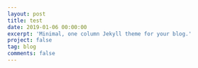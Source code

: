 ```yaml
---
layout: post
title: test
date: 2019-01-06 00:00:00
excerpt: 'Minimal, one column Jekyll theme for your blog.'
project: false
tag: blog
comments: false
---
```

